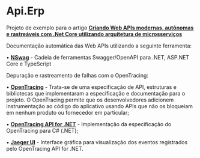 # Api.Erp

Projeto de exemplo para o artigo **[Criando Web APIs modernas, autônomas e rastreáveis com .Net Core utilizando arquitetura de microsserviços](https://dev.to/silvairsoares/criando-web-apis-modernas-autonomas-e-rastreaveis-com-net-core-utilizando-arquitetura-de-4hko)**

Documentação automática das Web APIs utilizando a seguinte ferramenta:

•	**[NSwag](https://github.com/RicoSuter/NSwag)** - Cadeia de ferramentas Swagger/OpenAPI para .NET, ASP.NET Core e TypeScript

Depuração e rastreamento de falhas com o OpenTracing:

•	**[OpenTracing](https://opentracing.io/)**  - Trata-se de uma especificação de API, estruturas e bibliotecas que implementaram a especificação e documentação para o projeto. O OpenTracing permite que os desenvolvedores adicionem instrumentação ao código do aplicativo usando APIs que não os bloqueiam em nenhum produto ou fornecedor em particular;

•	**[OpenTracing API for .NET](https://github.com/opentracing/opentracing-csharp)** - Implementação da especificação do OpenTracing para C# (.NET);

•	**[Jaeger UI](https://www.jaegertracing.io/)** - Interface gráfica para visualização dos eventos registrados pelo OpenTracing API for .NET.
